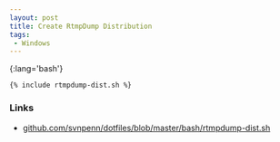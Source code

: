 ```yaml
---
layout: post
title: Create RtmpDump Distribution
tags:
 - Windows
---
```


{:lang='bash'}
~~~
{% include rtmpdump-dist.sh %}
~~~

### Links
* [github.com/svnpenn/dotfiles/blob/master/bash/rtmpdump-dist.sh][g]

[g]:http://github.com/svnpenn/dotfiles/blob/master/bash/rtmpdump-dist.sh